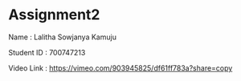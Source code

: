 # Assignment2

Name : Lalitha Sowjanya Kamuju

Student ID : 700747213

Video Link : https://vimeo.com/903945825/df61ff783a?share=copy
 
